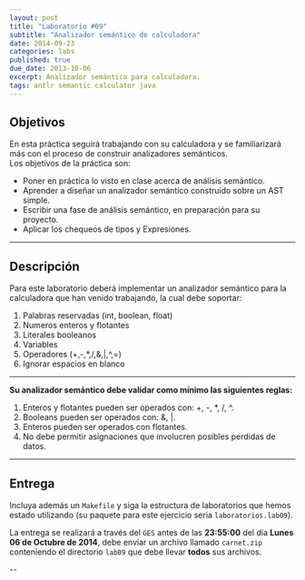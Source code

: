 ```yaml
---
layout: post
title: "Laboratorio #09"
subtitle: "Analizador semántico de calculadora"
date: 2014-09-23
categories: labs
published: true
due_date: 2013-10-06
excerpt: Analizador semántico para calculadora.
tags: antlr semantic calculator java
---
```


Objetivos
---------
En esta práctica seguirá trabajando con su calculadora y se familiarizará más con el proceso de construir analizadores semánticos.  
Los objetivos de la práctica son:
- Poner en práctica lo visto en clase acerca de análisis semántico.
- Aprender a diseñar un analizador semántico construido sobre un AST simple.
- Escribir una fase de análisis semántico, en preparación para su proyecto.
- Aplicar los chequeos de tipos y Expresiones.

---

Descripción
-----------
Para este laboratorio deberá implementar un analizador semántico para la calculadora que han venido trabajando, la cual debe soportar:
1. Palabras reservadas (int, boolean, float)
2. Numeros enteros y flotantes
6. Literales booleanos
7. Variables
9. Operadores (+,-,\*,/,&,|,^,=)
10. Ignorar espacios en blanco  

---

**Su analizador semántico debe validar como mínimo las siguientes reglas:**

1. Enteros y flotantes pueden ser operados con: +, -, \*, /, ^.
2. Booleans pueden ser operados con: &, |.
3. Enteros pueden ser operados con flotantes.
4. No debe permitir asignaciones que involucren posibles perdidas de datos.

---

Entrega
-------
Incluya además un `Makefile` y siga la estructura de laboratorios que hemos estado utilizando (su paquete para este ejercicio seria `laboratorios.lab09`).

La entrega se realizará a través del `GES` antes de las **23:55:00** del día **Lunes 06 de Octubre de 2014**, debe enviar un archivo llamado `carnet.zip` conteniendo el directorio `lab09` que debe llevar **todos** sus archivos.


--
